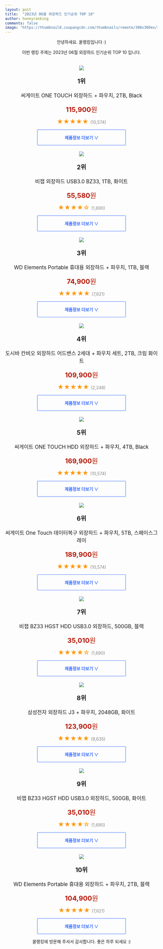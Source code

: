 ```yaml
---
layout: post
title:  "2023년 06월 외장하드 인기순위 TOP 10"
author: honeyranking
comments: false
image: "https://thumbnail8.coupangcdn.com/thumbnails/remote/300x300ex/image/retail/images/9255302726655671-3b7cceec-a991-4ea3-a84b-8aeb720e7b42.jpg"
---
```

<p style="text-align: center;">안녕하세요. 꿀랭킹입니다 :)</p>
<p style="text-align: center;">이번 랭킹 주제는 2023년 06월 외장하드 인기순위 TOP 10 입니다.</p><center><img src="https://thumbnail8.coupangcdn.com/thumbnails/remote/300x300ex/image/retail/images/9255302726655671-3b7cceec-a991-4ea3-a84b-8aeb720e7b42.jpg" style="margin-top:20px" /></center><p style="text-align: center; font-size: 20px"><b>1위</b></p><p style="text-align: center; font-size: 17px">씨게이트 ONE TOUCH 외장하드 + 파우치, 2TB, Black</p><p style="text-align: center;"><span style="color: #b61800; font-size: 22px;"><b>115,900</b>원</span></p><p style="text-align: center;"><span style="color: #ff9600; font-size: 20px;">★★★★★ </span><span style="color: #878787;">(10,574)</span></p><center><a href="https://link.coupang.com/a/0Z8Lm"><div style="font-size: 14px; display: inline-block; padding: 15px 90px; color: #346aff; border-radius: 2px; border: 1px solid #346aff; cursor: pointer;"><b>제품정보 더보기 &or;</b></div></a></center><center><img src="https://thumbnail8.coupangcdn.com/thumbnails/remote/300x300ex/image/retail/images/2270947233922808-10e745ff-93fa-4982-a692-fc18412c3f6c.jpg" style="margin-top:20px" /></center><p style="text-align: center; font-size: 20px"><b>2위</b></p><p style="text-align: center; font-size: 17px">비잽 외장하드 USB3.0 BZ33, 1TB, 화이트</p><p style="text-align: center;"><span style="color: #b61800; font-size: 22px;"><b>55,580</b>원</span></p><p style="text-align: center;"><span style="color: #ff9600; font-size: 20px;">★★★★☆ </span><span style="color: #878787;">(1,690)</span></p><center><a href="https://link.coupang.com/a/0Z8Ln"><div style="font-size: 14px; display: inline-block; padding: 15px 90px; color: #346aff; border-radius: 2px; border: 1px solid #346aff; cursor: pointer;"><b>제품정보 더보기 &or;</b></div></a></center><center><img src="https://thumbnail7.coupangcdn.com/thumbnails/remote/300x300ex/image/retail/images/2544147278710326-d1a8afb4-7e1a-43c4-ade2-dbd846ba973b.jpg" style="margin-top:20px" /></center><p style="text-align: center; font-size: 20px"><b>3위</b></p><p style="text-align: center; font-size: 17px">WD Elements Portable 휴대용 외장하드 + 파우치, 1TB, 블랙</p><p style="text-align: center;"><span style="color: #b61800; font-size: 22px;"><b>74,900</b>원</span></p><p style="text-align: center;"><span style="color: #ff9600; font-size: 20px;">★★★★★ </span><span style="color: #878787;">(7,621)</span></p><center><a href="https://link.coupang.com/a/0Z8Lo"><div style="font-size: 14px; display: inline-block; padding: 15px 90px; color: #346aff; border-radius: 2px; border: 1px solid #346aff; cursor: pointer;"><b>제품정보 더보기 &or;</b></div></a></center><center><img src="https://thumbnail6.coupangcdn.com/thumbnails/remote/300x300ex/image/retail/images/2447018791230298-3c17dba6-360f-437d-9ee5-c9db0bcdd94a.jpg" style="margin-top:20px" /></center><p style="text-align: center; font-size: 20px"><b>4위</b></p><p style="text-align: center; font-size: 17px">도시바 칸비오 외장하드 어드밴스 2세대 + 파우치 세트, 2TB, 크림 화이트</p><p style="text-align: center;"><span style="color: #b61800; font-size: 22px;"><b>109,900</b>원</span></p><p style="text-align: center;"><span style="color: #ff9600; font-size: 20px;">★★★★★ </span><span style="color: #878787;">(2,248)</span></p><center><a href="https://link.coupang.com/a/0Z8Lp"><div style="font-size: 14px; display: inline-block; padding: 15px 90px; color: #346aff; border-radius: 2px; border: 1px solid #346aff; cursor: pointer;"><b>제품정보 더보기 &or;</b></div></a></center><center><img src="https://thumbnail9.coupangcdn.com/thumbnails/remote/300x300ex/image/retail/images/1752300905500384-32fdaa79-3919-4685-9ebe-8d4b72e18ab9.jpg" style="margin-top:20px" /></center><p style="text-align: center; font-size: 20px"><b>5위</b></p><p style="text-align: center; font-size: 17px">씨게이트 ONE TOUCH HDD 외장하드 + 파우치, 4TB, Black</p><p style="text-align: center;"><span style="color: #b61800; font-size: 22px;"><b>169,900</b>원</span></p><p style="text-align: center;"><span style="color: #ff9600; font-size: 20px;">★★★★★ </span><span style="color: #878787;">(10,574)</span></p><center><a href="https://link.coupang.com/a/0Z8Lr"><div style="font-size: 14px; display: inline-block; padding: 15px 90px; color: #346aff; border-radius: 2px; border: 1px solid #346aff; cursor: pointer;"><b>제품정보 더보기 &or;</b></div></a></center><center><img src="https://thumbnail9.coupangcdn.com/thumbnails/remote/300x300ex/image/rs_quotation_api/jrg7yget/542651f5632a4fd1aebd1b1894b386bc.jpg" style="margin-top:20px" /></center><p style="text-align: center; font-size: 20px"><b>6위</b></p><p style="text-align: center; font-size: 17px">씨게이트 One Touch 데이터복구 외장하드 + 파우치, 5TB, 스페이스그레이</p><p style="text-align: center;"><span style="color: #b61800; font-size: 22px;"><b>189,900</b>원</span></p><p style="text-align: center;"><span style="color: #ff9600; font-size: 20px;">★★★★★ </span><span style="color: #878787;">(10,574)</span></p><center><a href="https://link.coupang.com/a/0Z8Lt"><div style="font-size: 14px; display: inline-block; padding: 15px 90px; color: #346aff; border-radius: 2px; border: 1px solid #346aff; cursor: pointer;"><b>제품정보 더보기 &or;</b></div></a></center><center><img src="https://thumbnail9.coupangcdn.com/thumbnails/remote/300x300ex/image/retail/images/2513789237487068-4839bed0-a194-49fc-9816-e4e4a75ebe24.jpg" style="margin-top:20px" /></center><p style="text-align: center; font-size: 20px"><b>7위</b></p><p style="text-align: center; font-size: 17px">비잽 BZ33 HGST HDD USB3.0 외장하드, 500GB, 블랙</p><p style="text-align: center;"><span style="color: #b61800; font-size: 22px;"><b>35,010</b>원</span></p><p style="text-align: center;"><span style="color: #ff9600; font-size: 20px;">★★★★☆ </span><span style="color: #878787;">(1,690)</span></p><center><a href="https://link.coupang.com/a/0Z8Lu"><div style="font-size: 14px; display: inline-block; padding: 15px 90px; color: #346aff; border-radius: 2px; border: 1px solid #346aff; cursor: pointer;"><b>제품정보 더보기 &or;</b></div></a></center><center><img src="https://thumbnail9.coupangcdn.com/thumbnails/remote/300x300ex/image/product/image/vendoritem/2018/07/19/3095674290/1bf7788d-17c0-4264-9045-9210d033faf0.jpg" style="margin-top:20px" /></center><p style="text-align: center; font-size: 20px"><b>8위</b></p><p style="text-align: center; font-size: 17px">삼성전자 외장하드 J3 + 파우치, 2048GB, 화이트</p><p style="text-align: center;"><span style="color: #b61800; font-size: 22px;"><b>123,900</b>원</span></p><p style="text-align: center;"><span style="color: #ff9600; font-size: 20px;">★★★★★ </span><span style="color: #878787;">(9,635)</span></p><center><a href="https://link.coupang.com/a/0Z8Lw"><div style="font-size: 14px; display: inline-block; padding: 15px 90px; color: #346aff; border-radius: 2px; border: 1px solid #346aff; cursor: pointer;"><b>제품정보 더보기 &or;</b></div></a></center><center><img src="https://thumbnail8.coupangcdn.com/thumbnails/remote/300x300ex/image/retail/images/3139407973808380-d7df9b11-982d-4ae7-9e0d-a1dbafbba807.jpg" style="margin-top:20px" /></center><p style="text-align: center; font-size: 20px"><b>9위</b></p><p style="text-align: center; font-size: 17px">비잽 BZ33 HGST HDD USB3.0 외장하드, 500GB, 화이트</p><p style="text-align: center;"><span style="color: #b61800; font-size: 22px;"><b>35,010</b>원</span></p><p style="text-align: center;"><span style="color: #ff9600; font-size: 20px;">★★★★☆ </span><span style="color: #878787;">(1,690)</span></p><center><a href="https://link.coupang.com/a/0Z8Lx"><div style="font-size: 14px; display: inline-block; padding: 15px 90px; color: #346aff; border-radius: 2px; border: 1px solid #346aff; cursor: pointer;"><b>제품정보 더보기 &or;</b></div></a></center><center><img src="https://thumbnail8.coupangcdn.com/thumbnails/remote/300x300ex/image/retail/images/9622530800685994-5d16cc8f-20ca-4268-942b-714003af6c97.jpg" style="margin-top:20px" /></center><p style="text-align: center; font-size: 20px"><b>10위</b></p><p style="text-align: center; font-size: 17px">WD Elements Portable 휴대용 외장하드 + 파우치, 2TB, 블랙</p><p style="text-align: center;"><span style="color: #b61800; font-size: 22px;"><b>104,900</b>원</span></p><p style="text-align: center;"><span style="color: #ff9600; font-size: 20px;">★★★★★ </span><span style="color: #878787;">(7,621)</span></p><center><a href="https://link.coupang.com/a/0Z8Ly"><div style="font-size: 14px; display: inline-block; padding: 15px 90px; color: #346aff; border-radius: 2px; border: 1px solid #346aff; cursor: pointer;"><b>제품정보 더보기 &or;</b></div></a></center><p style="text-align: center;">꿀랭킹에 방문해 주셔서 감사합니다. 좋은 하루 되세요 :)</p>